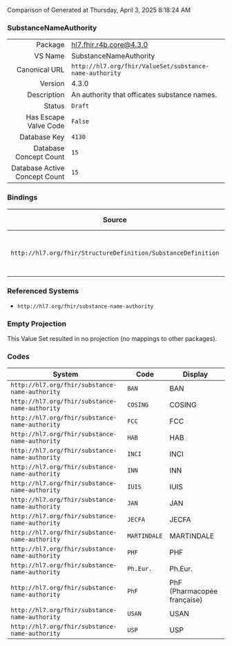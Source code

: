 Comparison of 
Generated at Thursday, April 3, 2025 8:18:24 AM

### SubstanceNameAuthority

|      |     |
| ---: | --- |
| Package | hl7.fhir.r4b.core@4.3.0 |
| VS Name | SubstanceNameAuthority |
| Canonical URL | `http://hl7.org/fhir/ValueSet/substance-name-authority` |
| Version | 4.3.0 |
| Description | An authority that officates substance names. |
| Status | `Draft` |
| Has Escape Valve Code | `False` |
| Database Key | `4130` |
| Database Concept Count | `15` |
| Database Active Concept Count | `15` |
### Bindings

| Source | Element | Binding | Strength | Element Short |
| ------ | ------- | ------- | -------- | ------------- |
| `http://hl7.org/fhir/StructureDefinition/SubstanceDefinition` | `SubstanceDefinition.name.official.authority` | `http://hl7.org/fhir/ValueSet/substance-name-authority` | `Preferred` | Which authority uses this official name |

### Referenced Systems

* `http://hl7.org/fhir/substance-name-authority`
### Empty Projection

This Value Set resulted in no projection (no mappings to other packages).

### Codes

| System | Code | Display |
| ------ | ---- | ------- |
| `http://hl7.org/fhir/substance-name-authority` | `BAN` | BAN |
| `http://hl7.org/fhir/substance-name-authority` | `COSING` | COSING |
| `http://hl7.org/fhir/substance-name-authority` | `FCC` | FCC |
| `http://hl7.org/fhir/substance-name-authority` | `HAB` | HAB |
| `http://hl7.org/fhir/substance-name-authority` | `INCI` | INCI |
| `http://hl7.org/fhir/substance-name-authority` | `INN` | INN |
| `http://hl7.org/fhir/substance-name-authority` | `IUIS` | IUIS |
| `http://hl7.org/fhir/substance-name-authority` | `JAN` | JAN |
| `http://hl7.org/fhir/substance-name-authority` | `JECFA` | JECFA |
| `http://hl7.org/fhir/substance-name-authority` | `MARTINDALE` | MARTINDALE |
| `http://hl7.org/fhir/substance-name-authority` | `PHF` | PHF |
| `http://hl7.org/fhir/substance-name-authority` | `Ph.Eur.` | Ph.Eur. |
| `http://hl7.org/fhir/substance-name-authority` | `PhF` | PhF (Pharmacopée française) |
| `http://hl7.org/fhir/substance-name-authority` | `USAN` | USAN |
| `http://hl7.org/fhir/substance-name-authority` | `USP` | USP |
